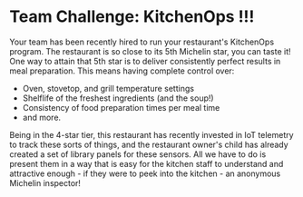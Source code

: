 # Team Challenge: KitchenOps !!! 

Your team has been recently hired to run your restaurant's KitchenOps program.  The restaurant is so close to its 5th Michelin star, you can taste it!
One way to attain that 5th star is to deliver consistently perfect results in meal preparation.  This means having complete control over:
* Oven, stovetop, and grill temperature settings
* Shelflife of the freshest ingredients (and the soup!)
* Consistency of food preparation times per meal time
* and more.

Being in the 4-star tier, this restaurant has recently invested in IoT telemetry to track these sorts of things, and the restaurant owner's child has already created a set of library panels for these sensors.
All we have to do is present them in a way that is easy for the kitchen staff to understand and attractive enough -  if they were to peek into the kitchen - an anonymous Michelin inspector! 


